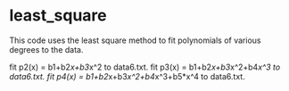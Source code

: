 # least_square

This code uses the least square method to fit polynomials of various 
degrees to the data. 

fit p2(x) = b1+b2*x+b3*x^2 to data6.txt. 
fit p3(x) = b1+b2*x+b3*x^2+b4*x^3 to data6.txt. 
fit p4(x) = b1+b2*x+b3*x^2+b4*x^3+b5*x^4 to data6.txt. 
